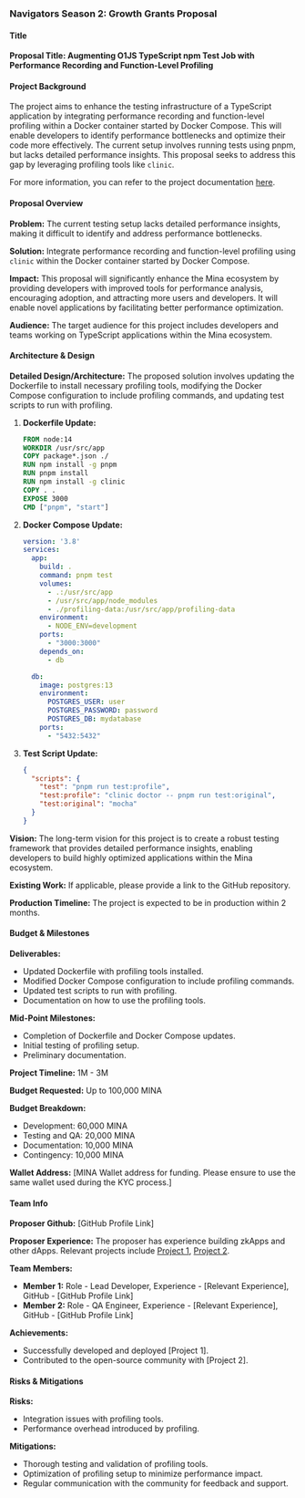 ### Navigators Season 2: Growth Grants Proposal 

#### Title
**Proposal Title: Augmenting O1JS TypeScript npm Test Job with Performance Recording and Function-Level Profiling**

#### Project Background
The project aims to enhance the testing infrastructure of a TypeScript application by integrating performance recording and function-level profiling within a Docker container started by Docker Compose. This will enable developers to identify performance bottlenecks and optimize their code more effectively. The current setup involves running tests using pnpm, but lacks detailed performance insights. This proposal seeks to address this gap by leveraging profiling tools like `clinic`.

For more information, you can refer to the project documentation [here](#).

#### Proposal Overview
**Problem:** The current testing setup lacks detailed performance insights, making it difficult to identify and address performance bottlenecks.

**Solution:** Integrate performance recording and function-level profiling using `clinic` within the Docker container started by Docker Compose.

**Impact:** This proposal will significantly enhance the Mina ecosystem by providing developers with improved tools for performance analysis, encouraging adoption, and attracting more users and developers. It will enable novel applications by facilitating better performance optimization.

**Audience:** The target audience for this project includes developers and teams working on TypeScript applications within the Mina ecosystem.

#### Architecture & Design
**Detailed Design/Architecture:**
The proposed solution involves updating the Dockerfile to install necessary profiling tools, modifying the Docker Compose configuration to include profiling commands, and updating test scripts to run with profiling.

1. **Dockerfile Update:**
   ```Dockerfile
   FROM node:14
   WORKDIR /usr/src/app
   COPY package*.json ./
   RUN npm install -g pnpm
   RUN pnpm install
   RUN npm install -g clinic
   COPY . .
   EXPOSE 3000
   CMD ["pnpm", "start"]
   ```

2. **Docker Compose Update:**
   ```yaml
   version: '3.8'
   services:
     app:
       build: .
       command: pnpm test
       volumes:
         - .:/usr/src/app
         - /usr/src/app/node_modules
         - ./profiling-data:/usr/src/app/profiling-data
       environment:
         - NODE_ENV=development
       ports:
         - "3000:3000"
       depends_on:
         - db

     db:
       image: postgres:13
       environment:
         POSTGRES_USER: user
         POSTGRES_PASSWORD: password
         POSTGRES_DB: mydatabase
       ports:
         - "5432:5432"
   ```

3. **Test Script Update:**
   ```json
   {
     "scripts": {
       "test": "pnpm run test:profile",
       "test:profile": "clinic doctor -- pnpm run test:original",
       "test:original": "mocha"
     }
   }
   ```

**Vision:** The long-term vision for this project is to create a robust testing framework that provides detailed performance insights, enabling developers to build highly optimized applications within the Mina ecosystem.

**Existing Work:** If applicable, please provide a link to the GitHub repository.

**Production Timeline:** The project is expected to be in production within 2 months.

#### Budget & Milestones
**Deliverables:**
- Updated Dockerfile with profiling tools installed.
- Modified Docker Compose configuration to include profiling commands.
- Updated test scripts to run with profiling.
- Documentation on how to use the profiling tools.

**Mid-Point Milestones:**
- Completion of Dockerfile and Docker Compose updates.
- Initial testing of profiling setup.
- Preliminary documentation.

**Project Timeline:** 1M - 3M

**Budget Requested:** Up to 100,000 MINA

**Budget Breakdown:**
- Development: 60,000 MINA
- Testing and QA: 20,000 MINA
- Documentation: 10,000 MINA
- Contingency: 10,000 MINA

**Wallet Address:** [MINA Wallet address for funding. Please ensure to use the same wallet used during the KYC process.]

#### Team Info
**Proposer Github:** [GitHub Profile Link]

**Proposer Experience:** The proposer has experience building zkApps and other dApps. Relevant projects include [Project 1](#), [Project 2](#).

**Team Members:**
- **Member 1:** Role - Lead Developer, Experience - [Relevant Experience], GitHub - [GitHub Profile Link]
- **Member 2:** Role - QA Engineer, Experience - [Relevant Experience], GitHub - [GitHub Profile Link]

**Achievements:**
- Successfully developed and deployed [Project 1].
- Contributed to the open-source community with [Project 2].

#### Risks & Mitigations
**Risks:**
- Integration issues with profiling tools.
- Performance overhead introduced by profiling.

**Mitigations:**
- Thorough testing and validation of profiling tools.
- Optimization of profiling setup to minimize performance impact.
- Regular communication with the community for feedback and support.
